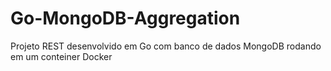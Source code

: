 # Go-MongoDB-Aggregation
Projeto REST desenvolvido em Go com banco de dados MongoDB rodando em um conteiner Docker
